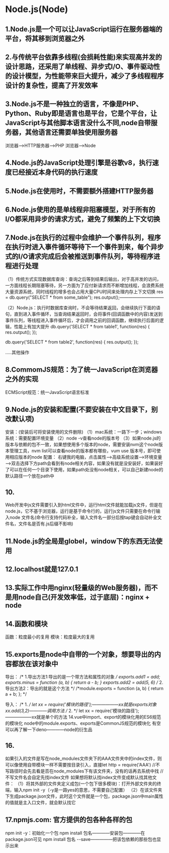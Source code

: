 # Node.js(Node)

## 1.Node.js是一个可以让JavaScript运行在服务器端的平台，将其移到浏览器之外
## 2.与传统平台依靠多线程(会损耗性能)来实现高并发的设计思路，还采用了单线程、异步式I/O、事件驱动性的设计模型，为性能带来巨大提升，减少了多线程程序设计的复杂性，提高了开发效率
## 3.Node.js不是一种独立的语言，不像是PHP、Python、Ruby即是语言也是平台，它是个平台，让JavaScript与其他脚本语言没什么不同,node自带服务器，其他语言还需要单独使用服务器
浏览器——>HTTP服务器——>PHP
浏览器——>Node
## 4.Node.js的JavaScript处理引擎是谷歌v8，执行速度已经接近本身代码的执行速度
## 5.Node.js在使用时，不需要额外搭建HTTP服务器
## 6.Node.js使用的是单线程非阻塞模型，对于所有的I/O都采用异步的请求方式，避免了频繁的上下文切换
## 7.Node.js在执行的过程中会维护一个事件队列，程序在执行时进入事件循环等待下一个事件到来，每个异步式的I/O请求完成后会被推送到事件队列，等待程序进程进行处理
（1）传统方式实现数据库查询：查询之后等到结果后输出，对于高并发的访问，一方面线程长期阻塞等待，另一方面为了应付新请求而不断增加线程，会浪费系统大量资源系统，同时线程的增多也会占用大量CPU时间来处理内存上下文切换
res = db.query("SELECT * from some_table");
res.output();——————————

（2）Node.js：执行时数据库查询时，不会等待结果返回，会继续执行下面的语句，直到进入事件循环，当查询结果返回时，会将事件(回调函数中的内容)发送到事件队列，等线程进入事件循环后，才会调用之前的回调函数，继续执行后面的逻辑，性能上有加大提升
db.query('SELECT * from table1', function(res) {
    res.output();
});

db.query('SELECT * from table2', function(res) {
    res.output();
});

.....其他操作
## 8.CommomJS规范：为了统一JavaScript在浏览器之外的实现
ECMScript规范：统一JavaScript语言标准
## 9.Node.js的安装和配置(不要安装在中文目录下，别改默认项)
安装：(安装后可将安装使用的文件删除)
（1）mac系统：一路下一步；windows系统：需要配置环境变量
（2）node -v查看node的版本号
（3）如果node.js的版本与依赖的包不一致，如果想使用多个版本的node，需要安装nvm这个node版本管理工具，nvm list可以查看node的版本都有哪些，vum use 版本号，即可使用相应版本的node
配置：
右键我的电脑，点击属性——>高级系统设置——>环境变量——>双击选择下方path会看到有node相关内容，如果没有就是没安装好，如果装好了可以在任何一个目录下使用，如果path处没有node相关，可以自己新建node的默认路径一个放在path中
## 10.
Web开发中js文件需要引入到html文件中，运行html文件就能加载js文件，但是在node.js，它不基于浏览器，运行是基于命令行的，运行js文件只需要在命令行输入node 文件名(命令行支持代码补全，输入文件名一部分后按tap键会自动补全文件名，文件名是否有.js后缀不影响)
## 11.Node.js的全局是globel，window下的东西无法使用
## 12.localhost就是127.0.1
## 13.实际工作中用nginx(轻量级的Web服务器)，而不是用node自己(开发效率低，过于底层)：nginx + node
## 14.函数和模块
函数：粒度最小的复用
模块：粒度最大的复用
## 15.exports是node中自带的一个对象，想要导出的内容都放在该对象中
导出：
/* 1.导出方法1:导出的是一个带方法和属性的对象 */
exports.add1 = add;
exports.minus = function (a, b) {
    return a - b;
}
exports.add2 = add(5, 6)
/* 2.导出方法2：导出的就是这个方法 */
/*module.exports = function (a, b) {
    return a + b;
  };
*/

导入：
/* 1. */
let xx = require('模块的路径');——————xx就是exports对象
xx.add(3,2)————调用方法
/* 2. */
let xx = require('模块的路径');——————xx就是单个的方法
14.vue中import、export的模块化用的ES6规范的模块化
node中的module.exports、exports是CommonJS规范的模块化
有空可以再了解一下deno————node的衍生品
## 16.
如果引入的文件是写在node_modules文件夹下的AAA文件夹中的index文件，则可以像使用自带模块一样不需要按目录引入，直接let http = require('AAA')
//不写路径时会先去看是否在node_modules下有该文件夹，没有的话再去系统中找
//不写文件名会自定先找index文件
如果想将默认找index文件变成默认找其他文件：
（1）将其外部的文件夹定义成包(一个包下很多模块)：打开外部文件夹的终端，输入npm init -y（-y是一路yes的意思，不需要自己配置）
（2）在该文件夹下生成package.json文件，此时这个文件就是一个包，package.json中main属性的值就是主入口文件，就会默认找它
## 17.npmjs.com: 官方提供的包各种各样的包
npm init -y：初始化一个包
npm install 包名————安装包————在package.json可见
npm install 包名 --save—————把该包依赖的那些包也显示出来